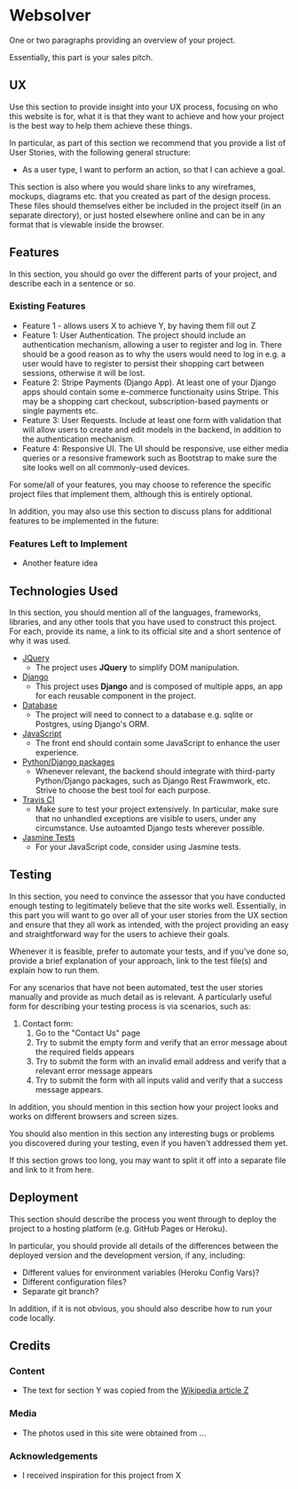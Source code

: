 # Websolver

One or two paragraphs providing an overview of your project.

Essentially, this part is your sales pitch.
 
## UX
 
Use this section to provide insight into your UX process, focusing on who this website is for, what it is that they want to achieve and how your project is the best way to help them achieve these things.

In particular, as part of this section we recommend that you provide a list of User Stories, with the following general structure:
- As a user type, I want to perform an action, so that I can achieve a goal.

This section is also where you would share links to any wireframes, mockups, diagrams etc. that you created as part of the design process. These files should themselves either be included in the project itself (in an separate directory), or just hosted elsewhere online and can be in any format that is viewable inside the browser.

## Features

In this section, you should go over the different parts of your project, and describe each in a sentence or so.
 
### Existing Features
- Feature 1 - allows users X to achieve Y, by having them fill out Z
- Feature 1: User Authentication. The project should include an authentication mechanism, allowing a user to register and log in. There should be a good reason as to why the users would need to log in e.g. a user would have to register to persist their shopping cart between sessions, otherwise it will be lost.
- Feature 2: Stripe Payments (Django App). At least one of your Django apps should contain some e-commerce functionaity usins Stripe. This may be a shopping cart checkout, subscription-based payments or single payments etc.
- Feature 3: User Requests. Include at least one form with validation that will allow users to create and edit models in the backend, in addition to the authentication mechanism.
- Feature 4: Responsive UI. The UI should be responsive, use either media queries or a resonsive framework such as Bootstrap to make sure the site looks well on all commonly-used devices.

For some/all of your features, you may choose to reference the specific project files that implement them, although this is entirely optional.

In addition, you may also use this section to discuss plans for additional features to be implemented in the future:

### Features Left to Implement
- Another feature idea

## Technologies Used

In this section, you should mention all of the languages, frameworks, libraries, and any other tools that you have used to construct this project. For each, provide its name, a link to its official site and a short sentence of why it was used.

- [JQuery](https://jquery.com)
    - The project uses **JQuery** to simplify DOM manipulation.
- [Django]()
    - This project uses **Django** and is composed of multiple apps, an app for each reusable component in the project.
- [Database]()
    - The project will need to connect to a database e.g. sqlite or Postgres, using Django's ORM.
- [JavaScript]()
    - The front end should contain some JavaScript to enhance the user experience.
- [Python/Django packages]()
    - Whenever relevant, the backend should integrate with third-party Python/Django packages, such as Django Rest Frawmwork, etc. Strive to choose the best tool for each purpose.
- [Travis CI]()
    - Make sure to test your project extensively. In particular, make sure that no unhandled exceptions are visible to users, under any circumstance. Use autoamted Django tests wherever possible.
- [Jasmine Tests]()
    - For your JavaScript code, consider using Jasmine tests.

## Testing

In this section, you need to convince the assessor that you have conducted enough testing to legitimately believe that the site works well. Essentially, in this part you will want to go over all of your user stories from the UX section and ensure that they all work as intended, with the project providing an easy and straightforward way for the users to achieve their goals.

Whenever it is feasible, prefer to automate your tests, and if you've done so, provide a brief explanation of your approach, link to the test file(s) and explain how to run them.

For any scenarios that have not been automated, test the user stories manually and provide as much detail as is relevant. A particularly useful form for describing your testing process is via scenarios, such as:

1. Contact form:
    1. Go to the "Contact Us" page
    2. Try to submit the empty form and verify that an error message about the required fields appears
    3. Try to submit the form with an invalid email address and verify that a relevant error message appears
    4. Try to submit the form with all inputs valid and verify that a success message appears.

In addition, you should mention in this section how your project looks and works on different browsers and screen sizes.

You should also mention in this section any interesting bugs or problems you discovered during your testing, even if you haven't addressed them yet.

If this section grows too long, you may want to split it off into a separate file and link to it from here.

## Deployment

This section should describe the process you went through to deploy the project to a hosting platform (e.g. GitHub Pages or Heroku).

In particular, you should provide all details of the differences between the deployed version and the development version, if any, including:
- Different values for environment variables (Heroku Config Vars)?
- Different configuration files?
- Separate git branch?

In addition, if it is not obvious, you should also describe how to run your code locally.


## Credits

### Content
- The text for section Y was copied from the [Wikipedia article Z](https://en.wikipedia.org/wiki/Z)

### Media
- The photos used in this site were obtained from ...

### Acknowledgements

- I received inspiration for this project from X
